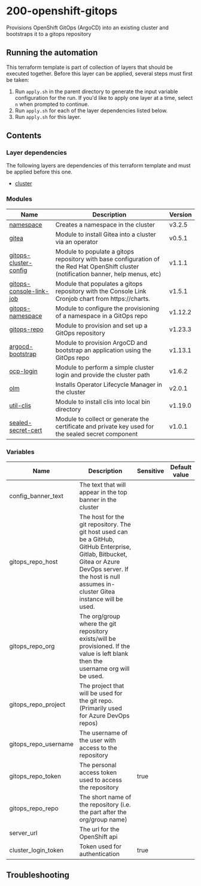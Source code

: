 # 200-openshift-gitops

Provisions OpenShift GitOps (ArgoCD) into an existing cluster and bootstraps it to a gitops repository

## Running the automation

This terraform template is part of collection of layers that should be executed together. Before this layer
can be applied, several steps must first be taken:

1. Run `apply.sh` in the parent directory to generate the input variable configuration for the run. If you'd like to apply one layer at a time, select `n` when prompted to continue.
2. Run `apply.sh` for each of the layer dependencies listed below.
3. Run `apply.sh` for this layer.

## Contents

### Layer dependencies


The following layers are dependencies of this terraform template and must be applied before this one.
- [cluster](../115-ibm-vpc-openshift-standard)

### Modules

| Name | Description | Version |
|------|-------------|---------|
| [namespace](https://github.com/cloud-native-toolkit/terraform-k8s-namespace) | Creates a namespace in the cluster | v3.2.5 |
| [gitea](https://github.com/cloud-native-toolkit/terraform-tools-gitea) | Module to install Gitea into a cluster via an operator | v0.5.1 |
| [gitops-cluster-config](https://github.com/cloud-native-toolkit/terraform-gitops-cluster-config) | Module to populate a gitops repository with base configuration of the Red Hat OpenShift cluster (notification banner, help menus, etc) | v1.1.1 |
| [gitops-console-link-job](https://github.com/cloud-native-toolkit/terraform-gitops-console-link-job) | Module that populates a gitops repository with the Console Link Cronjob chart from https://charts. | v1.5.1 |
| [gitops-namespace](https://github.com/cloud-native-toolkit/terraform-gitops-namespace) | Module to configure the provisioning of a namespace in a GitOps repo | v1.12.2 |
| [gitops-repo](https://github.com/cloud-native-toolkit/terraform-tools-gitops) | Module to provision and set up a GitOps repository | v1.23.3 |
| [argocd-bootstrap](https://github.com/cloud-native-toolkit/terraform-tools-argocd-bootstrap) | Module to provision ArgoCD and bootstrap an application using the GitOps repo | v1.13.1 |
| [ocp-login](https://github.com/cloud-native-toolkit/terraform-ocp-login) | Module to perform a simple cluster login and provide the cluster path | v1.6.2 |
| [olm](https://github.com/cloud-native-toolkit/terraform-k8s-olm) | Installs Operator Lifecycle Manager in the cluster | v2.0.1 |
| [util-clis](https://github.com/cloud-native-toolkit/terraform-util-clis) | Module to install clis into local bin directory | v1.19.0 |
| [sealed-secret-cert](https://github.com/cloud-native-toolkit/terraform-util-sealed-secret-cert) | Module to collect or generate the certificate and private key used for the sealed secret component | v1.0.1 |

### Variables

| Name | Description | Sensitive | Default value |
|------|-------------|-----------|---------------|
| config_banner_text | The text that will appear in the top banner in the cluster |  |  |
| gitops_repo_host | The host for the git repository. The git host used can be a GitHub, GitHub Enterprise, Gitlab, Bitbucket, Gitea or Azure DevOps server. If the host is null assumes in-cluster Gitea instance will be used. |  |  |
| gitops_repo_org | The org/group where the git repository exists/will be provisioned. If the value is left blank then the username org will be used. |  |  |
| gitops_repo_project | The project that will be used for the git repo. (Primarily used for Azure DevOps repos) |  |  |
| gitops_repo_username | The username of the user with access to the repository |  |  |
| gitops_repo_token | The personal access token used to access the repository | true |  |
| gitops_repo_repo | The short name of the repository (i.e. the part after the org/group name) |  |  |
| server_url | The url for the OpenShift api |  |  |
| cluster_login_token | Token used for authentication | true |  |

## Troubleshooting

